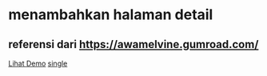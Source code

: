 # menambahkan halaman detail

## referensi dari https://awamelvine.gumroad.com/

[Lihat Demo](https://anjastabuni.github.io/my-blog-V/index.html)
[single](https://anjastabuni.github.io/my-blog-VI/single.html)
